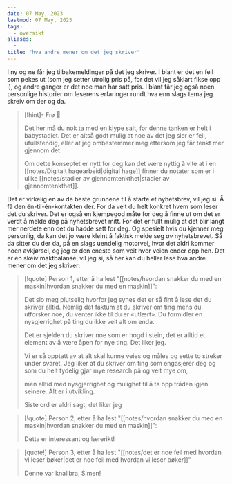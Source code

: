```yaml
---
date: 07 May, 2023
lastmod: 07 May, 2023
tags:
  - oversikt
aliases:
  - 
title: "hva andre mener om det jeg skriver"
---
```

I ny og ne får jeg tilbakemeldinger på det jeg skriver. I blant er det en feil som pekes ut (som jeg setter utrolig pris på, for det vil jeg såklart fikse opp i), og andre ganger er det noe man har satt pris. I blant får jeg også noen personlige historier om leserens erfaringer rundt hva enn slags tema jeg skreiv om der og da.

> [!hint]- Frø  🌱
>
> Det her må du nok ta med en klype salt, for denne tanken er helt i babystadiet. Det er altså godt mulig at noe av det jeg sier er feil, ufullstendig, eller at jeg ombestemmer meg ettersom jeg får tenkt mer gjennom det.
> 
> Om dette konseptet er nytt for deg kan det være nyttig å vite at i en [[notes/Digitalt hagearbeid|digital hage]] finner du notater som er i ulike [[notes/stadier av gjennomtenkthet|stadier av gjennomtenkthet]].

Det er virkelig en av de beste grunnene til å starte et nyhetsbrev, vil jeg si. Å få den én-til-én-kontakten der. For da veit du helt konkret hvem som leser det du skriver. Det er også en kjempegod måte for deg å finne ut om det er verdt å melde deg på nyhetsbrevet mitt. For det er fullt mulig at det blir langt mer nerdete enn det du hadde sett for deg. Og spesielt hvis du kjenner meg personlig, da kan det jo være kleint å faktisk melde seg *av* nyhetsbrevet. Så da sitter du der da, på en slags uendelig motorvei, hvor det aldri kommer noen avkjørsel, og jeg er den eneste som veit hvor veien ender opp hen. Det er en skeiv maktbalanse, vil jeg si, så her kan du heller lese hva andre mener om det jeg skriver:

> [!quote] Person 1, etter å ha lest "[[notes/hvordan snakker du med en maskin|hvordan snakker du med en maskin]]":
> 
> Det slo meg plutselig hvorfor jeg synes det er så fint å lese det du skriver alltid. Nemlig det faktum at du skriver om ting mens du utforsker noe, du venter ikke til du er «utlært». Du formidler en nysgjerrighet på ting du ikke veit alt om enda.
> 
> Det er sjelden du skriver noe som er hogd i stein, det er alltid et element av å være åpen for nye ting. Det liker jeg.
> 
> Vi er så opptatt av at alt skal kunne veies og måles og sette to streker under svaret. Jeg liker at du skriver om ting som engasjerer deg og som du helt tydelig gjør mye research på og veit mye om,
> 
> men alltid med nysgjerrighet og mulighet til å ta opp tråden igjen seinere. Alt er i utvikling.
> 
> Siste ord er aldri sagt, det liker jeg

>[!quote] Person 2, etter å ha lest "[[notes/hvordan snakker du med en maskin|hvordan snakker du med en maskin]]":
>
>Detta er interessant og lærerikt!

>[quote!] Person 3, etter å ha lest "[[notes/det er noe feil med hvordan vi leser bøker|det er noe feil med hvordan vi leser bøker]]"
>
>Denne var knallbra, Simen!
